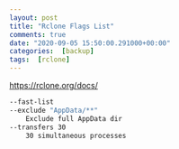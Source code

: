 ```yaml
---
layout: post
title: "Rclone Flags List"
comments: true
date: "2020-09-05 15:50:00.291000+00:00"
categories:  [backup]
tags:  [rclone]
---
```




https://rclone.org/docs/

```bash
--fast-list
--exclude "AppData/**"
    Exclude full AppData dir
--transfers 30
    30 simultaneous processes
```